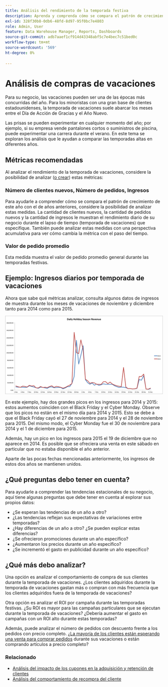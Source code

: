 ```yaml
---
title: Análisis del rendimiento de la temporada festiva
description: Aprenda y comprenda cómo se compara el patrón de crecimiento de este año con el de años anteriores.
exl-id: 328f30b8-0db6-48fd-8d97-95f0bc7e4803
role: Admin, User
feature: Data Warehouse Manager, Reports, Dashboards
source-git-commit: adb7aaef1cf914d43348abf5c7e4bec7c51bed0c
workflow-type: tm+mt
source-wordcount: '569'
ht-degree: 0%

---
```


# Análisis de compras de vacaciones

Para su negocio, las vacaciones pueden ser una de las épocas más concurridas del año. Para los minoristas con una gran base de clientes estadounidenses, la temporada de vacaciones suele abarcar los meses entre el Día de Acción de Gracias y el Año Nuevo.

Las prisas se pueden experimentar en cualquier momento del año; por ejemplo, si su empresa vende pantalones cortos o suministros de piscina, puede experimentar una carrera durante el verano. En este tema se exploran los análisis que le ayudan a comparar las temporadas altas en diferentes años.

## Métricas recomendadas

Al analizar el rendimiento de la temporada de vacaciones, considere la posibilidad de analizar ([o crear](../../data-user/reports/ess-manage-data-metrics.md)) estas métricas:

### Número de clientes nuevos, Número de pedidos, Ingresos

Para ayudarle a comprender cómo se compara el patrón de crecimiento de este año con el de años anteriores, considere la posibilidad de analizar estas medidas. La cantidad de clientes nuevos, la cantidad de pedidos nuevos y la cantidad de ingresos le muestran el rendimiento diario de su negocio durante el lapso de tiempo (temporada de vacaciones) que especifique. También puede analizar estas medidas con una perspectiva acumulativa para ver cómo cambia la métrica con el paso del tiempo.

### Valor de pedido promedio

Esta medida muestra el valor de pedido promedio general durante las temporadas festivas.

## Ejemplo: Ingresos diarios por temporada de vacaciones

Ahora que sabe qué métricas analizar, consulta algunos datos de ingresos de muestra durante los meses de vacaciones de noviembre y diciembre tanto para 2014 como para 2015.

![Ingresos diarios para la temporada de vacaciones 2014 y 2015](../../assets/Analyzing_holiday_season.png)

En este ejemplo, hay dos grandes picos en los ingresos para 2014 y 2015: estos aumentos coinciden con el Black Friday y el Cyber Monday. Observe que los picos no están en el mismo día para 2014 y 2015. Esto se debe a que el Black Friday cayó el 27 de noviembre para 2014 y el 28 de noviembre para 2015. Del mismo modo, el Cyber Monday fue el 30 de noviembre para 2014 y el 1 de diciembre para 2015.

Además, hay un pico en los ingresos para 2015 el 19 de diciembre que no aparece en 2014. Es posible que se ofreciera una venta en este sábado en particular que no estaba disponible el año anterior.

Aparte de las pocas fechas mencionadas anteriormente, los ingresos de estos dos años se mantienen unidos.

## ¿Qué preguntas debo tener en cuenta?

Para ayudarle a comprender las tendencias estacionales de su negocio, aquí tiene algunas preguntas que debe tener en cuenta al explorar sus propios datos:

* ¿Se esperan las tendencias de un año a otro?
* ¿Las tendencias reflejan sus expectativas de variaciones entre temporadas?
* ¿Hay diferencias de un año a otro? ¿Se pueden explicar estas diferencias?
* ¿Se ofrecieron promociones durante un año específico?
* ¿Aumentaron los precios durante un año específico?
* ¿Se incrementó el gasto en publicidad durante un año específico?

## ¿Qué más debo analizar?

Una opción es analizar el comportamiento de compra de sus clientes durante la temporada de vacaciones. ¿Los clientes adquiridos durante la temporada de vacaciones gastan más o compran con más frecuencia que los clientes adquiridos fuera de la temporada de vacaciones?

Otra opción es analizar el ROI por campaña durante las temporadas festivas. ¿Su ROI es mayor para las campañas particulares que se ejecutan durante la temporada de vacaciones? ¿Debería aumentar el gasto en campañas con un ROI alto durante estas temporadas?

Además, puede analizar el número de pedidos con descuento frente a los pedidos con precio completo. [¿La mayoría de los clientes están esperando una venta para comprar pedidos](../analysis/coupon-usage.md) durante sus vacaciones o están comprando artículos a precio completo?

### Relacionado

* [Análisis del impacto de los cupones en la adquisición y retención de clientes](../analysis/coupon-impact.md)
* [Análisis del comportamiento de recompra del cliente](../analysis/repurchase-behavior.md)
